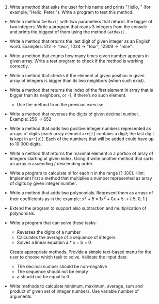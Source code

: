 1. Write a method that asks the user for his name and prints "Hello, <name>" (for example, "Hello, Peter!"). Write a program to test this method.
* Write a method `GetMax()` with two parameters that returns the bigger of two integers. Write a program that reads 3 integers from the console and prints the biggest of them using the method `GetMax()`.
* Write a method that returns the last digit of given integer as an English word. Examples: 512 -> "two", 1024 -> "four", 12309 -> "nine".
* Write a method that counts how many times given number appears in given array. Write a test program to check if the method is working correctly.
* Write a method that checks if the element at given position in given array of integers is bigger than its two neighbors (when such exist).
* Write a method that returns the index of the first element in array that is bigger than its neighbors, or -1, if there’s no such element.
    * Use the method from the previous exercise.
* Write a method that reverses the digits of given decimal number. Example: 256 -> 652
* Write a method that adds two positive integer numbers represented as arrays of digits (each array element `arr[i]` contains a digit; the last digit is kept in `arr[0]`). Each of the numbers that will be added could have up to 10 000 digits.
* Write a method that returns the maximal element in a portion of array of integers starting at given index. Using it write another method that sorts an array in ascending / descending order.
* Write a program to calculate n! for each n in the range [1..100]. Hint: Implement first a method that multiplies a number represented as array of digits by given integer number.
* Write a method that adds two polynomials. Represent them as arrays of their coefficients as in the example: x<sup>2</sup> + 5 = 1x<sup>2</sup> + 0x + 5 -> { 5, 0, 1 }
* Extend the program to support also subtraction and multiplication of polynomials.
* Write a program that can solve these tasks:
    * Reverses the digits of a number
    * Calculates the average of a sequence of integers
    * Solves a linear equation a * x + b = 0

    Create appropriate methods. Provide a simple text-based menu for the user to choose which task to solve. Validate the input data:
    * The decimal number should be non-negative
    * The sequence should not be empty
    * a should not be equal to 0
* Write methods to calculate minimum, maximum, average, sum and product of given set of integer numbers. Use variable number of arguments.
